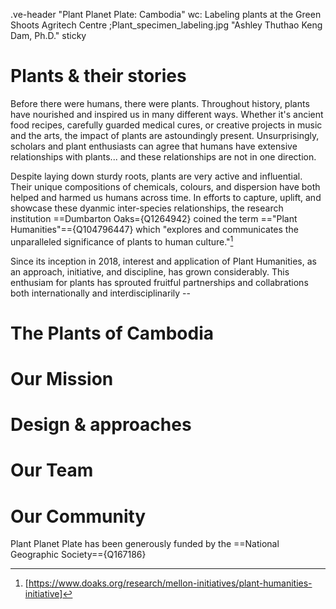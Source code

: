.ve-header "Plant Planet Plate: Cambodia" wc: Labeling plants at the Green Shoots Agritech Centre ;Plant_specimen_labeling.jpg "Ashley Thuthao Keng Dam, Ph.D." sticky

#  Plants & their stories 

Before there were humans, there were plants. Throughout history, plants have nourished and inspired us in many different ways. Whether it's ancient food recipes, carefully guarded medical cures, or creative projects in music and the arts, the impact of plants are astoundingly present. Unsurprisingly, scholars and plant enthusiasts can agree that humans have extensive relationships with plants... and these relationships are not in one direction. 

Despite laying down sturdy roots, plants are very active and influential. Their unique compositions of chemicals, colours, and dispersion have both helped and harmed us humans across time. In efforts to capture, uplift, and showcase these dyanmic inter-species relationships, the research institution  ==Dumbarton Oaks={Q1264942} coined the term =="Plant Humanities"=={Q104796447} which  "explores and communicates the unparalleled significance of plants to human culture."[^1]

Since its inception in 2018, interest and application of Plant Humanities, as an approach, initiative, and discipline, has grown considerably. This enthusiam for plants has sprouted fruitful partnerships and collabrations both internationally and interdisciplinarily -- 


# The Plants of Cambodia


# Our Mission

# Design & approaches

# Our Team

# Our Community 

Plant Planet Plate has been generously funded by the ==National Geographic Society=={Q167186}

[^1]: [https://www.doaks.org/research/mellon-initiatives/plant-humanities-initiative]